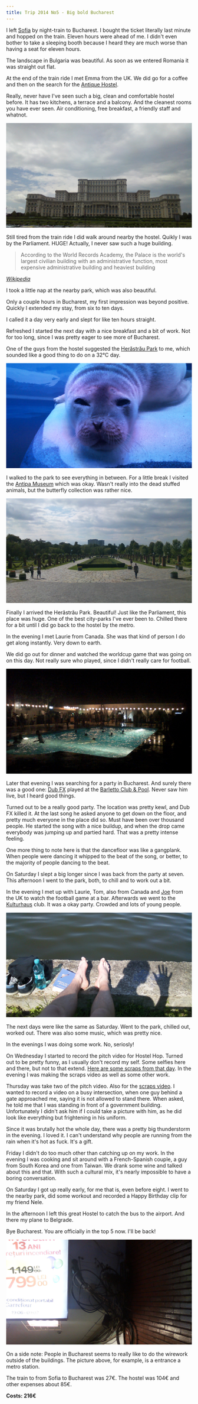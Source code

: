 ```yaml
---
title: Trip 2014 No5 - Big bold Bucharest
---
```


I left [Sofia](/#/blog/back-in-sofia) by night-train to Bucharest. I
bought the ticket literally last minute and hopped on the train. Eleven hours
were ahead of me. I didn't even bother to take a sleeping booth because I heard
they are much worse than having a seat for eleven hours.

The landscape in Bulgaria was beautiful. As soon as we entered Romania it was
straight out flat.

At the end of the train ride I met Emma from the UK. We did go for a coffee and
then on the search for the [Antique Hostel](http://www.hostels.com/hostels/bucharest/antique-hostel-bucharest/66935).

Really, never have I've seen such a big, clean and comfortable hostel before. It
has two kitchens, a terrace and a balcony. And the cleanest rooms you have ever
seen. Air conditioning, free breakfast, a friendly staff and whatnot.

![](/pictures/Romania/Bucharest/100_1156.jpg)

Still tired from the train ride I did walk around nearby the hostel. Quikly I
was by the Parliament. HUGE! Actually, I never saw such a huge building.

> According to the World Records Academy, the Palace is the world's largest
  civilian building with an administrative function, most expensive administrative
  building and heaviest building

[*Wikipedia*](https://en.wikipedia.org/wiki/Palace_of_the_Parliament)

I took a little nap at the nearby park, which was also beautiful.

Only a couple hours in Bucharest, my first impression was beyond positive.
Quickly I extended my stay, from six to ten days.

I called it a day very early and slept for like ten hours straight.

Refreshed I started the next day with a nice breakfast and a bit of work. Not
for too long, since I was pretty eager to see more of Bucharest.

One of the guys from the hostel suggested the [Herăstrău Park](https://en.wikipedia.org/wiki/Her%C4%83str%C4%83u_Park)
to me, which sounded like a good thing to do on a 32°C day.

![](/pictures/Romania/Bucharest/100_1179.jpg)

I walked to the park to see everything in between. For a little break I visited
the [Antipa Museum](https://en.wikipedia.org/wiki/Antipa_Museum) which was okay.
Wasn't really into the dead stuffed animals, but the butterfly collection was
rather nice.

![](/pictures/Romania/Bucharest/100_1198.jpg)

Finally I arrived the Herăstrău Park. Beautiful! Just like the Parliament, this
place was huge. One of the best city-parks I've ever been to. Chilled there for
a bit until I did go back to the hostel by the metro.

In the evening I met Laurie from Canada. She was that kind of person I do get
along instantly. Very down to earth.

We did go out for dinner and watched the worldcup game that was going on on this
day. Not really sure who played, since I didn't really care for football.

![](/pictures/Romania/Bucharest/100_1207.jpg)

Later that evening I was searching for a party in Bucharest. And surely there
was a good one: [Dub FX](http://dubfx.net/) played at the [Barletto Club & Pool](http://www.feeder.ro/2014/07/04/dub-fx-live-barletto/).
Never saw him live, but I heard good things.

Turned out to be a really good party. The location was pretty kewl, and Dub FX
killed it. At the last song he asked anyone to get down on the floor, and pretty
much everyone in the place did so. Must have been over thousand people. He
started the song with a nice buildup, and when the drop came everybody was
jumping up and partied hard. That was a pretty intense feeling.

One more thing to note here is that the dancefloor was like a gangplank. When
people were dancing it whipped to the beat of the song, or better, to the
majority of people dancing to the beat.

On Saturday I slept a big longer since I was back from the party at seven. This
afternoon I went to the park, both, to chill and to work out a bit.

In the evening I met up with Laurie, Tom, also from Canada and
[Joe](http://www.whereisjoe.co.uk/) from the UK to watch the football game at a
bar. Afterwards we went to the
[Kulturhaus](https://www.facebook.com/kulturhausro) club. It was a okay party.
Crowded and lots of young people.

![](/pictures/Romania/Bucharest/100_1224.jpg)

The next days were like the same as Saturday. Went to the park, chilled out,
worked out. There was also some music, which was pretty nice.

In the evenings I was doing some work. No, seriosly!

On Wednesday I started to record the pitch video for Hostel Hop. Turned out to
be pretty funny, as I usually don't record my self. Some selfies here and there,
but not to that extend. [Here are some scraps from that day](/#/blog/hostel-hop-pitch-scraps-1).
In the evening I was making the scraps video as well as some other work.

Thursday was take two of the pitch video. Also for the [scraps video](/#/blog/hostel-hop-pitch-scraps-2).
I wanted to record a video
on a busy intersection, when one guy behind a gate approached me, saying it is
not allowed to stand there. When asked, he told me that I was standing in front
of a government building. Unfortunately I didn't ask him if I could take a
picture with him, as he did look like everything but frightening in his uniform.

Since it was brutally hot the whole day, there was a pretty big thunderstorm in
the evening. I loved it. I can't understand why people are running from the rain
when it's hot as fuck. It's a gift.

Friday I didn't do too much other than catching up on my work. In the evening I
was cooking and sit around with a French-Spanish couple, a guy from South Korea
and one from Taiwan. We drank some wine and talked about this and that. With
such a cultural mix, it's nearly impossible to have a boring conversation.

On Saturday I got up really early, for me that is, even before eight. I went to
the nearby park, did some workout and recorded a Happy Birthday clip for my
friend Nele.

In the afternoon I left this great Hostel to catch the bus to the airport. And
there my plane to Belgrade.

Bye Bucharest. You are officially in the top 5 now. I'll be back!

![](/pictures/Romania/Bucharest/100_1209.jpg)

On a side note: People in Bucharest seems to really like to do the wirework
outside of the buildings. The picture above, for example, is a entrance a metro
station.

The train to from Sofia to Bucharest was 27€. The hostel was 104€ and other
expenses about 85€.

**Costs: 216€**
